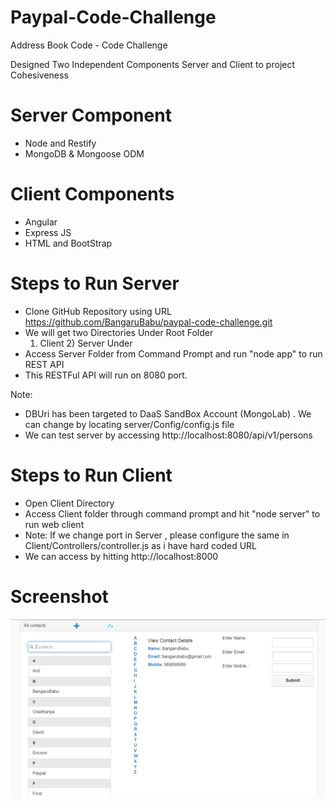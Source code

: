 # Paypal-Code-Challenge
Address Book Code - Code Challenge

Designed Two Independent Components Server and Client to project Cohesiveness 

# Server Component
-  Node and Restify
-  MongoDB & Mongoose ODM

# Client Components
- Angular
- Express JS
- HTML and BootStrap

# Steps to Run Server
- Clone GitHub Repository using URL https://github.com/BangaruBabu/paypal-code-challenge.git
- We will get two Directories Under Root Folder
  1) Client 2) Server Under 
- Access Server Folder from Command Prompt and run "node app" to run REST API
- This RESTFul API will run on 8080 port. 

Note:  
- DBUri has been targeted to DaaS SandBox Account (MongoLab) . We can change by locating server/Config/config.js file
- We can test server by accessing http://localhost:8080/api/v1/persons

# Steps to Run Client
- Open Client Directory 
- Access Client folder through command prompt and hit "node server" to run web client
- Note: If we change port in Server , please configure the same in Client/Controllers/controller.js as i have hard coded URL
- We can access by hitting http://localhost:8000 

#  Screenshot
![Image of Output ](https://github.com/BangaruBabu/paypal-code-challenge/blob/master/client/public/Screen-1.PNG)




